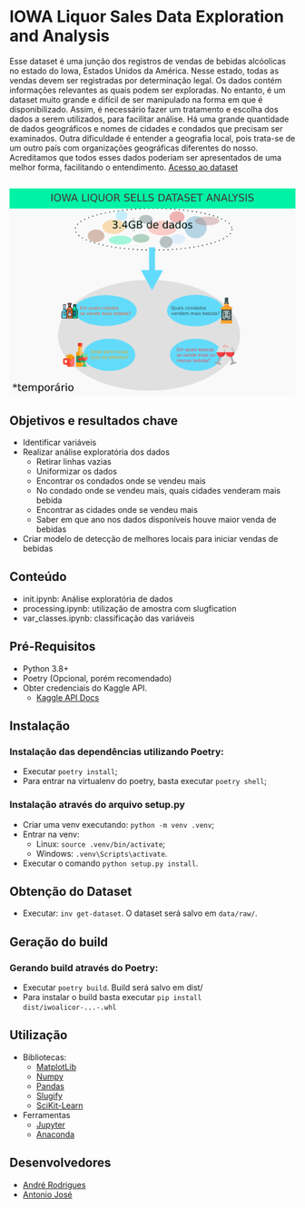 # IOWA Liquor Sales Data Exploration and Analysis

Esse dataset é uma junção dos registros de vendas de bebidas alcóolicas no estado do Iowa, Estados Unidos da América. Nesse estado, todas as vendas devem ser registradas por determinação legal. Os dados contém informações relevantes as quais podem ser exploradas. No entanto, é um dataset muito grande e difícil de ser manipulado na forma em que é disponibilizado. Assim, é necessário fazer um tratamento e escolha dos dados a serem utilizados, para facilitar análise. Há uma grande quantidade de dados geográficos e nomes de cidades e condados que precisam ser examinados. Outra dificuldade é entender a geografia local, pois trata-se de um outro país com organizações geográficas diferentes do nosso. Acreditamos que todos esses dados poderiam ser apresentados de uma melhor forma, facilitando o entendimento. 
 [Acesso ao dataset](https://www.kaggle.com/residentmario/iowa-liquor-sales/version/2)
 ## 
 ![png](/src/img/g1239.png)
 ## 

## Objetivos e resultados chave
- Identificar variáveis
- Realizar análise exploratória dos dados
  - Retirar linhas vazias
  - Uniformizar os dados
  - Encontrar os condados onde se vendeu mais
  - No condado onde se vendeu mais, quais cidades venderam mais bebida
  - Encontrar as cidades onde se vendeu mais
  - Saber em que ano nos dados disponíveis houve maior venda de bebidas
- Criar modelo de detecção de melhores locais para iniciar vendas de bebidas

## Conteúdo
- init.ipynb: Análise exploratória de dados
- processing.ipynb: utilização de amostra com slugfication
- var_classes.ipynb: classificação das variáveis

## Pré-Requisitos
- Python 3.8+
- Poetry (Opcional, porém recomendado)
- Obter credenciais do Kaggle API. 
  - [Kaggle API Docs](https://github.com/Kaggle/kaggle-api#api-credentials) 

## Instalação
### Instalação das dependências utilizando Poetry:
- Executar `poetry install`;
- Para entrar na virtualenv do poetry, basta executar `poetry shell`;

### Instalação através do arquivo setup.py
- Criar uma venv executando: `python -m venv .venv`;
- Entrar na venv:
  - Linux: `source .venv/bin/activate`;
  - Windows: `.venv\Scripts\activate`.
- Executar o comando `python setup.py install`.

## Obtenção do Dataset
- Executar: `inv get-dataset`. O dataset será salvo em `data/raw/`.

## Geração do build
### Gerando build através do Poetry:
- Executar `poetry build`. Build será salvo em dist/
- Para instalar o build basta executar `pip install dist/iwoalicor-...-.whl`

## Utilização
- Bibliotecas:
  - [MatplotLib](https://matplotlib.org/)
  - [Numpy](https://numpy.org/)
  - [Pandas](https://pandas.pydata.org/)
  - [Slugify](https://pypi.org/project/python-slugify/)
  - [SciKit-Learn](https://scikit-learn.org/stable/)
- Ferramentas
  - [Jupyter](https://jupyter.org/)
  - [Anaconda](https://www.anaconda.com/)
## Desenvolvedores

 - [André Rodrigues](http://github.com/andrerodrig)
 - [Antonio José](http://github.com/ajsalmeida)
